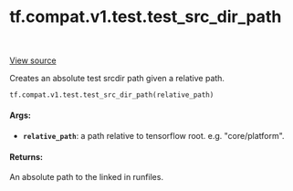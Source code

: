 <div itemscope itemtype="http://developers.google.com/ReferenceObject">
<meta itemprop="name" content="tf.compat.v1.test.test_src_dir_path" />
<meta itemprop="path" content="Stable" />
</div>

# tf.compat.v1.test.test_src_dir_path

<!-- Insert buttons and diff -->

<table class="tfo-notebook-buttons tfo-api" align="left">
</table>

<a target="_blank" href="/code/stable/tensorflow/python/platform/test.py">View source</a>



Creates an absolute test srcdir path given a relative path.

``` python
tf.compat.v1.test.test_src_dir_path(relative_path)
```



<!-- Placeholder for "Used in" -->


#### Args:


* <b>`relative_path`</b>: a path relative to tensorflow root.
  e.g. "core/platform".


#### Returns:

An absolute path to the linked in runfiles.


